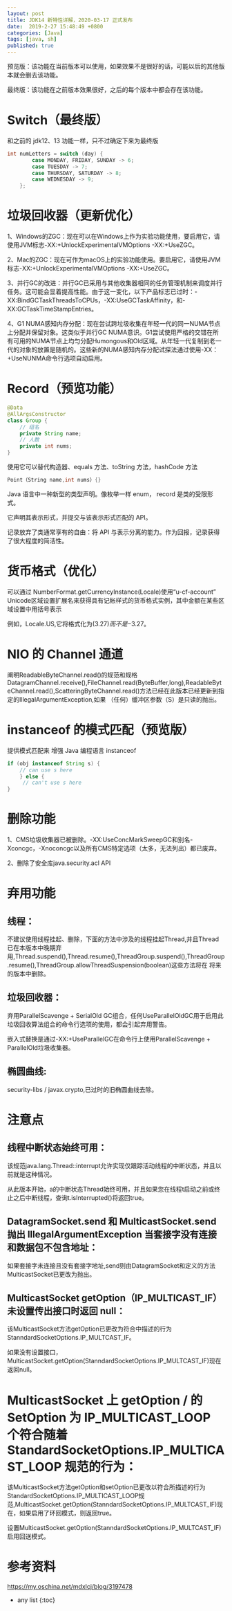 ```yaml
---
layout: post
title: JDK14 新特性详解，2020-03-17 正式发布
date:  2019-2-27 15:48:49 +0800
categories: [Java]
tags: [java, sh]
published: true
---
```


预览版：该功能在当前版本可以使用，如果效果不是很好的话，可能以后的其他版本就会删去该功能。

最终版：该功能在之前版本效果很好，之后的每个版本中都会存在该功能。

# Switch（最终版）

和之前的 jdk12、13 功能一样，只不过确定下来为最终版

```java
int numLetters = switch (day) {     
        case MONDAY, FRIDAY, SUNDAY -> 6;   
        case TUESDAY -> 7;     
        case THURSDAY, SATURDAY -> 8;
        case WEDNESDAY -> 9;
    };
```

# 垃圾回收器（更新优化）

1、Windows的ZGC：现在可以在Windows上作为实验功能使用，要启用它，请使用JVM标志-XX:+UnlockExperimentalVMOptions -XX:+UseZGC。

2、Mac的ZGC：现在可作为macOS上的实验功能使用。要启用它，请使用JVM标志-XX:+UnlockExperimentalVMOptions -XX:+UseZGC。

3、并行GC的改进：并行GC已采用与其他收集器相同的任务管理机制来调度并行任务。这可能会显着提高性能。由于这一变化，以下产品标志已过时：-XX:BindGCTaskThreadsToCPUs，-XX:UseGCTaskAffinity，和-XX:GCTaskTimeStampEntries。
    
4、G1 NUMA感知内存分配：现在尝试跨垃圾收集在年轻一代的同一NUMA节点上分配并保留对象。这类似于并行GC NUMA意识。G1尝试使用严格的交错在所有可用的NUMA节点上均匀分配Humongous和Old区域。从年轻一代复制到老一代的对象的放置是随机的。这些新的NUMA感知内存分配试探法通过使用-XX：+UseNUNMA命令行选项自动启用。

# Record（预览功能）

```java
@Data
@AllArgsConstructor
class Group {
    // 组名
    private String name;
    // 人数
    private int nums;
}
```

使用它可以替代构造器、equals 方法、toString 方法，hashCode 方法

```java
Point（String name,int nums）{}
```

Java 语言中一种新型的类型声明。像枚举一样 enum， record 是类的受限形式。

它声明其表示形式，并提交与该表示形式匹配的 API。

记录放弃了类通常享有的自由：将 API 与表示分离的能力。作为回报，记录获得了很大程度的简洁性。

# 货币格式（优化）

可以通过 NumberFormat.getCurrencyInstance(Locale)使用“u-cf-account” Unicode区域设置扩展名来获得具有记帐样式的货币格式实例，其中金额在某些区域设置中用括号表示

例如，Locale.US,它将格式化为($3.27)而不是-$3.27。

# NIO 的 Channel 通道

阐明ReadableByteChannel.read()的规范和规格DatagramChannel.receive(),FileChannel.read(ByteBuffer,long),ReadableByteChannel.read(),ScatteringByteChannel.read()方法已经在此版本已经更新到指定的IllegalArgumentException,如果
（任何）缓冲区参数（S）是只读的抛出。

# instanceof 的模式匹配（预览版）

提供模式匹配来 增强 Java 编程语言 instanceof

```java
if (obj instanceof String s) { 
    // can use s here 
    } else {
     // can't use s here 
}
```

# 删除功能

1、CMS垃圾收集器已被删除。-XX:UseConcMarkSweepGC和别名-Xconcgc，-Xnoconcgc以及所有CMS特定选项（太多，无法列出）都已废弃。

2、删除了安全库java.security.acl API

# 弃用功能

## 线程：

不建议使用线程挂起、删除，下面的方法中涉及的线程挂起Thread,并且Thread已在本版本中晚期弃用,Thread.suspend(),Thread.resume(),ThreadGroup.suspend(),ThreadGroup.resume(),ThreadGroup.allowThreadSuspension(boolean)这些方法将在
将来的版本中删除。

## 垃圾回收器：

弃用ParallelScavenge + SerialOld GC组合，任何UseParallelOldGC用于启用此垃圾回收算法组合的命令行选项的使用，都会引起弃用警告。

嵌入式替换是通过-XX:+UseParallelGC在命令行上使用ParallelScavenge + ParallelOld垃圾收集器。

## 椭圆曲线:

security-libs / javax.crypto,已过时的旧椭圆曲线去除。

# 注意点

## 线程中断状态始终可用：

该规范java.lang.Thread::interrupt允许实现仅跟踪活动线程的中断状态，并且以前就是这种情况。

从此版本开始，a的中断状态Thread始终可用，并且如果您在线程t启动之前或终止之后中断线程，查询t.isInterrupted()将返回true。

## DatagramSocket.send 和 MulticastSocket.send 抛出 IllegalArgumentException 当套接字没有连接和数据包不包含地址：

如果套接字未连接且没有套接字地址,send则由DatagramSocket和定义的方法MulticastSocket已更改为抛出。

## MulticastSocket  getOption（IP_MULTICAST_IF）未设置传出接口时返回 null：

该MulticastSocket方法getOption已更改为符合中描述的行为StanndardSocketOptions.IP_MULTCAST_IF。

如果没有设置接口，MulticastSocket.getOption(StanndardSocketOptions.IP_MULTCAST_IF)现在返回null。

# MulticastSocket 上 getOption / 的 SetOption 为 IP_MULTICAST_LOOP 个符合随着 StandardSocketOptions.IP_MULTICAST_LOOP 规范的行为：

该MulticastSocket方法getOption和setOption已更改以符合所描述的行为StandardSocketOptions.IP_MULTICAST_LOOP规范,MulticastSocket.getOption(StanndardSocketOptions.IP_MULTCAST_IF)现在，如果启用了环回模式，则返回true。

设置MulticastSocket.getOption(StanndardSocketOptions.IP_MULTCAST_IF)启用回送模式。

# 参考资料

https://my.oschina.net/mdxlcj/blog/3197478

* any list
{:toc}